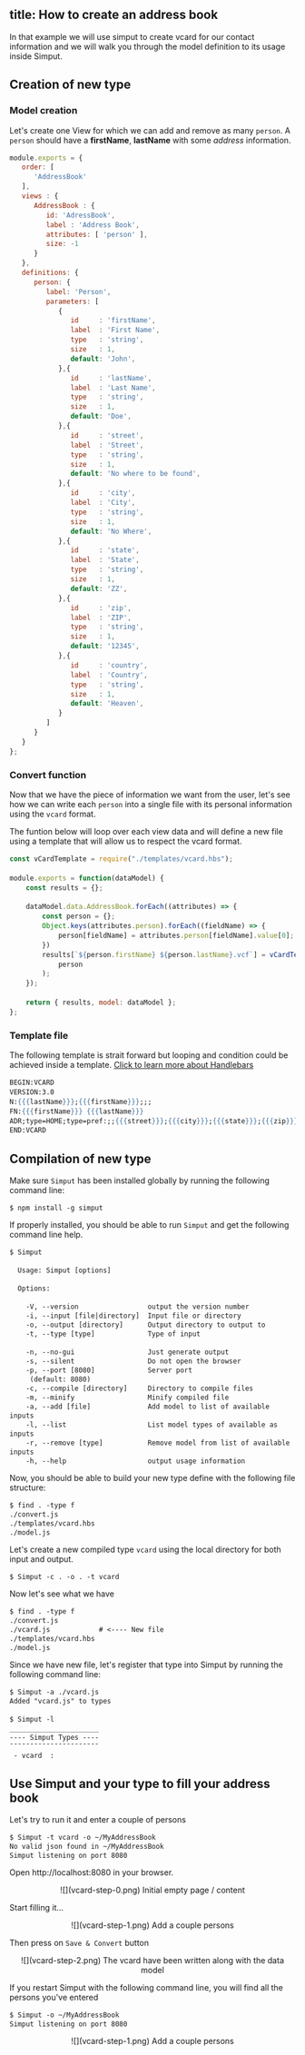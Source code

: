 title: How to create an address book
---

<style>
center.half > img {
  width: 50%;
}
</style>

In that example we will use simput to create vcard for our contact information and we will walk you through the model definition to its usage inside Simput.

## Creation of new type

### Model creation

Let's create one View for which we can add and remove as many `person`. A `person` should have a __firstName__, __lastName__ with some *address* information.

```model.js
module.exports = {
   order: [
      'AddressBook'
   ],
   views : {
      AddressBook : { 
         id: 'AdressBook',  
         label : 'Address Book',   
         attributes: [ 'person' ],
         size: -1
      }
   },
   definitions: {
      person: {
         label: 'Person', 
         parameters: [
            {
               id     : 'firstName',
               label  : 'First Name',
               type   : 'string',
               size   : 1,
               default: 'John',
            },{
               id     : 'lastName',
               label  : 'Last Name',
               type   : 'string',
               size   : 1,
               default: 'Doe',
            },{
               id     : 'street',
               label  : 'Street',
               type   : 'string',
               size   : 1,
               default: 'No where to be found',
            },{
               id     : 'city',
               label  : 'City',
               type   : 'string',
               size   : 1,
               default: 'No Where',
            },{
               id     : 'state',
               label  : 'State',
               type   : 'string',
               size   : 1,
               default: 'ZZ',
            },{
               id     : 'zip',
               label  : 'ZIP',
               type   : 'string',
               size   : 1,
               default: '12345',
            },{
               id     : 'country',
               label  : 'Country',
               type   : 'string',
               size   : 1,
               default: 'Heaven',
            }
         ]
      }
   }
};
```

### Convert function

Now that we have the piece of information we want from the user, let's see how we can write each `person` into a single file with its personal information using the `vcard` format.

The funtion below will loop over each view data and will define a new file using a template that will allow us to respect the vcard format.

```convert.js
const vCardTemplate = require("./templates/vcard.hbs");

module.exports = function(dataModel) {
    const results = {};

    dataModel.data.AddressBook.forEach((attributes) => {
        const person = {};
        Object.keys(attributes.person).forEach((fieldName) => {
            person[fieldName] = attributes.person[fieldName].value[0];
        })
        results[`${person.firstName} ${person.lastName}.vcf`] = vCardTemplate(
            person
        );
    });

    return { results, model: dataModel };
};
```

### Template file

The following template is strait forward but looping and condition could be achieved inside a template. 
[Click to learn more about Handlebars](https://handlebarsjs.com/)

```templates/vcard.hbs
BEGIN:VCARD
VERSION:3.0
N:{{{lastName}}};{{{firstName}}};;;
FN:{{{firstName}}} {{{lastName}}}
ADR;type=HOME;type=pref:;;{{{street}}};{{{city}}};{{{state}}};{{{zip}}};{{{country}}}
END:VCARD
```

## Compilation of new type

Make sure `Simput` has been installed globally by running the following command line:

```
$ npm install -g simput
```

If properly installed, you should be able to run `Simput` and get the following command line help.

```
$ Simput 

  Usage: Simput [options]

  Options:

    -V, --version                 output the version number
    -i, --input [file|directory]  Input file or directory
    -o, --output [directory]      Output directory to output to
    -t, --type [type]             Type of input
    
    -n, --no-gui                  Just generate output
    -s, --silent                  Do not open the browser
    -p, --port [8080]             Server port
     (default: 8080)
    -c, --compile [directory]     Directory to compile files
    -m, --minify                  Minify compiled file
    -a, --add [file]              Add model to list of available inputs
    -l, --list                    List model types of available as inputs
    -r, --remove [type]           Remove model from list of available inputs
    -h, --help                    output usage information
```


Now, you should be able to build your new type define with the following file structure:

```
$ find . -type f
./convert.js
./templates/vcard.hbs
./model.js
```

Let's create a new compiled type `vcard` using the local directory for both input and output.

```
$ Simput -c . -o . -t vcard
```

Now let's see what we have

```
$ find . -type f
./convert.js
./vcard.js            # <---- New file
./templates/vcard.hbs
./model.js
```

Since we have new file, let's register that type into Simput by running the following command line:

```
$ Simput -a ./vcard.js
Added "vcard.js" to types

$ Simput -l
______________________
---- Simput Types ----
¯¯¯¯¯¯¯¯¯¯¯¯¯¯¯¯¯¯¯¯¯¯
 - vcard  : 

```

## Use Simput and your type to fill your address book

Let's try to run it and enter a couple of persons

```
$ Simput -t vcard -o ~/MyAddressBook
No valid json found in ~/MyAddressBook
Simput listening on port 8080
```

Open http://localhost:8080 in your browser.

<center class="half">
![](vcard-step-0.png)
Initial empty page / content
</center>

Start filling it...

<center class="half">
![](vcard-step-1.png)
Add a couple persons
</center>

Then press on `Save & Convert` button

<center class="half">
![](vcard-step-2.png)
The vcard have been written along with the data model
</center>

If you restart Simput with the following command line, you will find all the persons you've entered

```
$ Simput -o ~/MyAddressBook
Simput listening on port 8080
```

<center class="half">
![](vcard-step-1.png)
Add a couple persons
</center>


